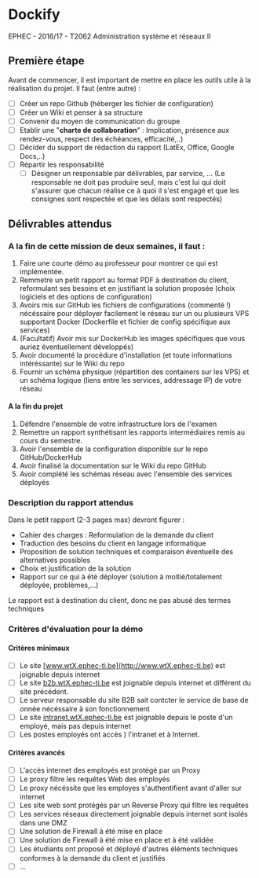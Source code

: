 # Dockify
EPHEC - 2016/17 - T2062 Administration système et réseaux II

## Première étape
Avant de commencer, il est important de mettre en place les outils utile à la réalisation du projet.
Il faut (entre autre) :
- [ ] Créer un repo Github (héberger les fichier de configuration)
- [ ] Créer un Wiki et penser à sa structure
- [ ] Convenir du moyen de communication du groupe
- [ ] Etablir une "**charte de collaboration**" : Implication, présence aux rendez-vous, respect des échéances, efficacité,..)
- [ ] Décider du support de rédaction du rapport (LatEx, Office, Google Docs,..)
- [ ] Répartir les responsabilité
  - [ ] Désigner un responsable par délivrables, par service, ... (Le responsable ne doit pas produire seul, mais c'est lui qui doit s'assurer que chacun réalise ce à quoi il s'est engagé et que les consignes sont respectée et que les délais sont respectés)

## Délivrables attendus
### A la fin de cette mission de **deux semaines**, il faut :
1. Faire une courte démo au professeur pour montrer ce qui est implémentée.
2. Remmetre un petit rapport au format PDF à destination du client, reformulant ses besoins et en justifiant la solution proposée (choix logiciels et des options de configuration)
3. Avoirs mis sur GitHub les fichiers de configurations (commenté !) nécéssaire pour déployer facilement le réseau sur un ou plusieurs VPS supportant Docker (Dockerfile et fichier de config spécifique aux services)
4. (Facultatif) Avoir mis sur DockerHub les images spécifiques que vous auriez éventuellement développés)
5. Avoir documenté la procédure d'installation (et toute informations intéréssante) sur le Wiki du repo
6. Fournir un schéma physique (répartition des containers sur les VPS) et un schéma logique (liens entre les services, addressage IP) de votre réseau

#### A la **fin du projet**
1. Défendre l'ensemble de votre infrastructure lors de l'examen
2. Remettre un rapport synthétisant les rapports intermédiaires remis au cours du semestre.
3. Avoir l'ensemble de la configuration disponible sur le repo GitHub/DockerHub
4. Avoir finalisé la documentation sur le Wiki du repo GitHub
5. Avoir complété les schémas réseau avec l'ensemble des services déployés

### Description du rapport attendus
Dans le petit rapport (2-3 pages max) devront figurer :
- Cahier des charges : Reformulation de la demande du client
- Traduction des besoins du client en langage informatique
- Proposition de solution techniques et comparaison éventuelle des alternatives possibles
- Choix et justification de la solution
- Rapport sur ce qui à été déployer (solution à moitié/totalement déployée, problèmes,...)

Le rapport est à destination du client, donc ne pas abusé des termes techniques

### Critères d'évaluation pour la démo
#### Critères minimaux
- [ ] Le site [www.wtX.ephec-ti.be](http://www.wtX.ephec-ti.be) est joignable depuis internet
- [ ] Le site [b2b.wtX.ephec-ti.be](http://b2B.wtX.ephec-ti.be) est joignable depuis internet et différent du site précédent.
- [ ]  Le serveur responsable du site B2B sait contcter le service de base de onnée nécéssaire à son fonctionnement
- [ ] Le site [intranet.wtX.ephec-ti.be](http://intranet.wtX.ephec-ti.be) est joignable depuis le poste d'un employé, mais pas depuis internet
- [ ] Les postes employés ont accès ) l'intranet et à Internet.

#### Critères avancés
- [ ] L'accès internet des employés est protégé par un Proxy
- [ ] Le proxy filtre les requêtes Web des employés
- [ ] Le proxy nécéssite que les employes s'authentifient avant d'aller sur internet
- [ ] Les site web sont protégés par un Reverse Proxy qui filtre les requêtes
- [ ] Les services réseaux directement joignable depuis internet sont isolés dans une DMZ
- [ ] Une solution de Firewall à été mise en place
- [ ] Une solution de Firewall à été mise en place et à été validée
- [ ] Les étudiants ont proposé et déployé d'autres éléments techniques conformes à la demande du client et justifiés
- [ ] ...
